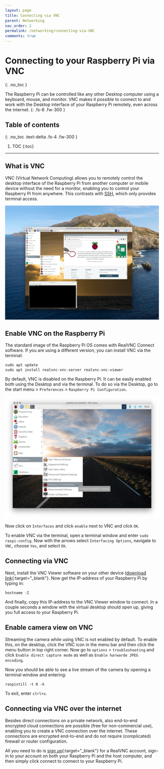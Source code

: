 ```yaml
---
layout: page
title: Connecting via VNC
parent: Networking
nav_order: 2
permalink: /networking/connecting-via-VNC
comments: true
---
```


# Connecting to your Raspberry Pi via VNC
{: .no_toc }

The Raspberry Pi can be controlled like any other Desktop computer using a keyboard, mouse, and monitor. VNC makes it possible to connect to and work with the Desktop interface of your Raspberry Pi remotely, even across the internet.
{: .fs-6 .fw-300 }

## Table of contents
{: .no_toc .text-delta .fs-4 .fw-300 }

1. TOC
{:toc}
---
## What is VNC
VNC (Virtual Network Computing) allows you to remotely control the desktop interface of the Raspberry Pi from another computer or mobile device without the need for a monitor, enabling you to control your Raspberry Pi from anywhere. This contrasts with [SSH](connecting-via-ssh.html), which only provides terminal access.

[![VNC connection](/assets/images/vncconnection2.jpg?style=centerimgmed)](/assets/images/vncconnection2.jpg)

## Enable VNC on the Raspberry Pi
The standard image of the Raspberry Pi OS comes with RealVNC Connect software. If you are using a different version, you can install VNC via the terminal:

```
sudo apt update
sudo apt install realvnc-vnc-server realvnc-vnc-viewer
```

By default, VNC is disabled on the Raspberry Pi. It can be easily enabled both using the Desktop and via the terminal. To do so via the Desktop, go to the start menu > `Preferences` > `Raspberry Pi Configuration`.

[![Desktop Configuration](/assets/images/desktop-configuration.jpg?style=centerimgmed)](/assets/images/desktop-configuration.jpg)

Now click on `Interfaces` and click `enable` next to VNC and click `OK`.

To enable VNC via the terminal, open a terminal window and enter `sudo raspi-config`. Now with the arrows select `Interfacing Options`, navigate to `VNC`, choose `Yes`, and select `Ok`.

## Connecting via VNC
Next, install the VNC Viewer software on your other device ([download link]([https://www.realvnc.com/en/connect/download/viewer/){:target="_blank"}. Now get the IP-address of your Raspberry Pi by typing in:

```
hostname -I
```

And finally, copy this IP-address to the VNC Viewer window to connect. In a couple seconds a window with the virtual desktop should open up, giving you full access to your Raspberry Pi.

## Enable camera view on VNC
Streaming the camera while using VNC is not enabled by default. To enable this, on the desktop, click the VNC icon in the menu bar and then click the menu button in top right corner. Now go to `options` > `troubleshooting` and click `Enable direct capture mode` as well as `Enable harwarde JPEG encoding`.

Now you should be able to see a live stream of the camera by opening a terminal window and entering:

```
raspistill -t 0 -k
```

To exit, enter `ctrl+x`.

## Connecting via VNC over the internet
Besides direct connections on a private network, also end-to-end encrypted cloud connections are possible (free for non-commercial use), enabling you to create a VNC connection over the internet. These connections are encrypted end-to-end and do not require (complicated) firewall or router configuration.

All you need to do is [sign up](https://www.realvnc.com/en/raspberrypi/#sign-up){:target="_blank"} for a RealVNC account, sign-in to your account on both your Raspberry Pi and the host computer, and then simply click connect to connect to your Raspberry Pi.
